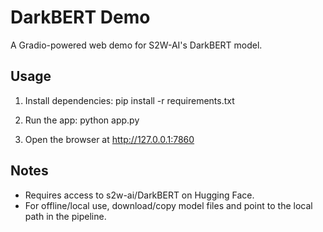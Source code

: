 # DarkBERT Demo

A Gradio-powered web demo for S2W-AI\'s DarkBERT model.

## Usage

1. Install dependencies:
    pip install -r requirements.txt

2. Run the app:
    python app.py

3. Open the browser at http://127.0.0.1:7860

## Notes

- Requires access to s2w-ai/DarkBERT on Hugging Face.
- For offline/local use, download/copy model files and point to the local path in the pipeline.
